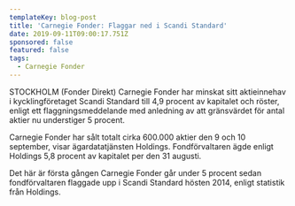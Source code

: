 ```yaml
---
templateKey: blog-post
title: 'Carnegie Fonder: Flaggar ned i Scandi Standard'
date: 2019-09-11T09:00:17.751Z
sponsored: false
featured: false
tags:
  - Carnegie Fonder
---
```

STOCKHOLM (Fonder Direkt) Carnegie Fonder har minskat sitt aktieinnehav i kycklingföretaget Scandi Standard till 4,9 procent av kapitalet och röster, enligt ett flaggningsmeddelande med anledning av att gränsvärdet för antal aktier nu understiger 5 procent.



Carnegie Fonder har sålt totalt cirka 600.000 aktier den 9 och 10 september, visar ägardatatjänsten Holdings. Fondförvaltaren ägde enligt Holdings 5,8 procent av kapitalet per den 31 augusti.



Det här är första gången Carnegie Fonder går under 5 procent sedan fondförvaltaren flaggade upp i Scandi Standard hösten 2014, enligt statistik från Holdings.

